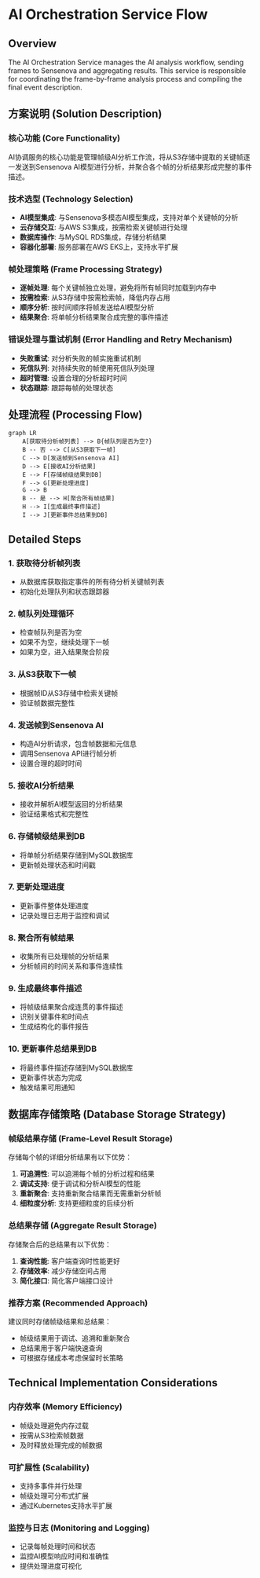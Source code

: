 # AI Orchestration Service Flow

## Overview
The AI Orchestration Service manages the AI analysis workflow, sending frames to Sensenova and aggregating results. This service is responsible for coordinating the frame-by-frame analysis process and compiling the final event description.

## 方案说明 (Solution Description)

### 核心功能 (Core Functionality)
AI协调服务的核心功能是管理帧级AI分析工作流，将从S3存储中提取的关键帧逐一发送到Sensenova AI模型进行分析，并聚合各个帧的分析结果形成完整的事件描述。

### 技术选型 (Technology Selection)
- **AI模型集成**: 与Sensenova多模态AI模型集成，支持对单个关键帧的分析
- **云存储交互**: 与AWS S3集成，按需检索关键帧进行处理
- **数据库操作**: 与MySQL RDS集成，存储分析结果
- **容器化部署**: 服务部署在AWS EKS上，支持水平扩展

### 帧处理策略 (Frame Processing Strategy)
- **逐帧处理**: 每个关键帧独立处理，避免将所有帧同时加载到内存中
- **按需检索**: 从S3存储中按需检索帧，降低内存占用
- **顺序分析**: 按时间顺序将帧发送给AI模型分析
- **结果聚合**: 将单帧分析结果聚合成完整的事件描述

### 错误处理与重试机制 (Error Handling and Retry Mechanism)
- **失败重试**: 对分析失败的帧实施重试机制
- **死信队列**: 对持续失败的帧使用死信队列处理
- **超时管理**: 设置合理的分析超时时间
- **状态跟踪**: 跟踪每帧的处理状态

## 处理流程 (Processing Flow)

```mermaid
graph LR
    A[获取待分析帧列表] --> B{帧队列是否为空?}
    B -- 否 --> C[从S3获取下一帧]
    C --> D[发送帧到Sensenova AI]
    D --> E[接收AI分析结果]
    E --> F[存储帧级结果到DB]
    F --> G[更新处理进度]
    G --> B
    B -- 是 --> H[聚合所有帧结果]
    H --> I[生成最终事件描述]
    I --> J[更新事件总结果到DB]
```

## Detailed Steps

### 1. 获取待分析帧列表
- 从数据库获取指定事件的所有待分析关键帧列表
- 初始化处理队列和状态跟踪器

### 2. 帧队列处理循环
- 检查帧队列是否为空
- 如果不为空，继续处理下一帧
- 如果为空，进入结果聚合阶段

### 3. 从S3获取下一帧
- 根据帧ID从S3存储中检索关键帧
- 验证帧数据完整性

### 4. 发送帧到Sensenova AI
- 构造AI分析请求，包含帧数据和元信息
- 调用Sensenova API进行帧分析
- 设置合理的超时时间

### 5. 接收AI分析结果
- 接收并解析AI模型返回的分析结果
- 验证结果格式和完整性

### 6. 存储帧级结果到DB
- 将单帧分析结果存储到MySQL数据库
- 更新帧处理状态和时间戳

### 7. 更新处理进度
- 更新事件整体处理进度
- 记录处理日志用于监控和调试

### 8. 聚合所有帧结果
- 收集所有已处理帧的分析结果
- 分析帧间的时间关系和事件连续性

### 9. 生成最终事件描述
- 将帧级结果聚合成连贯的事件描述
- 识别关键事件和时间点
- 生成结构化的事件报告

### 10. 更新事件总结果到DB
- 将最终事件描述存储到MySQL数据库
- 更新事件状态为完成
- 触发结果可用通知

## 数据库存储策略 (Database Storage Strategy)

### 帧级结果存储 (Frame-Level Result Storage)
存储每个帧的详细分析结果有以下优势：
1. **可追溯性**: 可以追溯每个帧的分析过程和结果
2. **调试支持**: 便于调试和分析AI模型的性能
3. **重新聚合**: 支持重新聚合结果而无需重新分析帧
4. **细粒度分析**: 支持更细粒度的后续分析

### 总结果存储 (Aggregate Result Storage)
存储聚合后的总结果有以下优势：
1. **查询性能**: 客户端查询时性能更好
2. **存储效率**: 减少存储空间占用
3. **简化接口**: 简化客户端接口设计

### 推荐方案 (Recommended Approach)
建议同时存储帧级结果和总结果：
- 帧级结果用于调试、追溯和重新聚合
- 总结果用于客户端快速查询
- 可根据存储成本考虑保留时长策略

## Technical Implementation Considerations

### 内存效率 (Memory Efficiency)
- 帧级处理避免内存过载
- 按需从S3检索帧数据
- 及时释放处理完成的帧数据

### 可扩展性 (Scalability)
- 支持多事件并行处理
- 帧级处理可分布式扩展
- 通过Kubernetes支持水平扩展

### 监控与日志 (Monitoring and Logging)
- 记录每帧处理时间和状态
- 监控AI模型响应时间和准确性
- 提供处理进度可视化
